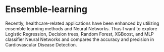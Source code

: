 # Ensemble-learning
 Recently, healthcare-related applications have been enhanced by utilizing ensemble learning methods and Neural Networks.  Thus I want to explore Logistic Regression, Decision trees, Random Forest, XGBoost, and MLP classifier Neural Networks and compares the accuracy and precision in Cardiovascular Disease Detection. 
